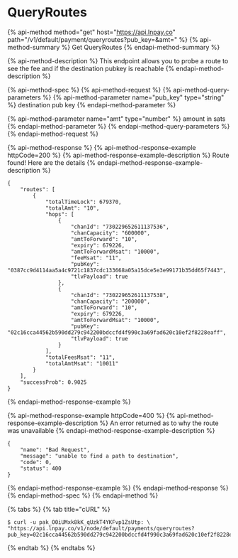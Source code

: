 # QueryRoutes

{% api-method method="get" host="https://api.lnpay.co" path="/v1/default/payment/queryroutes?pub\_key=&amt=" %}
{% api-method-summary %}
Get QueryRoutes
{% endapi-method-summary %}

{% api-method-description %}
This endpoint allows you to probe a route to see the fee and if the destination pubkey is reachable
{% endapi-method-description %}

{% api-method-spec %}
{% api-method-request %}
{% api-method-query-parameters %}
{% api-method-parameter name="pub\_key" type="string" %}
destination pub key
{% endapi-method-parameter %}

{% api-method-parameter name="amt" type="number" %}
amount in sats
{% endapi-method-parameter %}
{% endapi-method-query-parameters %}
{% endapi-method-request %}

{% api-method-response %}
{% api-method-response-example httpCode=200 %}
{% api-method-response-example-description %}
Route found! Here are the details
{% endapi-method-response-example-description %}

```
{
    "routes": [
        {
            "totalTimeLock": 679370,
            "totalAmt": "10",
            "hops": [
                {
                    "chanId": "730229652611137536",
                    "chanCapacity": "600000",
                    "amtToForward": "10",
                    "expiry": 679226,
                    "amtToForwardMsat": "10000",
                    "feeMsat": "11",
                    "pubKey": "0387cc9d4114aa5a4c9721c1837cdc133668a05a15dce5e3e99171b35dd65f7443",
                    "tlvPayload": true
                },
                {
                    "chanId": "730229652611137538",
                    "chanCapacity": "200000",
                    "amtToForward": "10",
                    "expiry": 679226,
                    "amtToForwardMsat": "10000",
                    "pubKey": "02c16cca44562b590dd279c942200bdccfd4f990c3a69fad620c10ef2f8228eaff",
                    "tlvPayload": true
                }
            ],
            "totalFeesMsat": "11",
            "totalAmtMsat": "10011"
        }
    ],
    "successProb": 0.9025
}
```
{% endapi-method-response-example %}

{% api-method-response-example httpCode=400 %}
{% api-method-response-example-description %}
An error returned as to why the route was unavailable
{% endapi-method-response-example-description %}

```
{
    "name": "Bad Request",
    "message": "unable to find a path to destination",
    "code": 0,
    "status": 400
}
```
{% endapi-method-response-example %}
{% endapi-method-response %}
{% endapi-method-spec %}
{% endapi-method %}

{% tabs %}
{% tab title="cURL" %}
```text
$ curl -u pak_O0iUMxk8kK_qUzkT4YKFvp1ZsUtp: \
"https://api.lnpay.co/v1/node/default/payments/queryroutes?pub_key=02c16cca44562b590dd279c942200bdccfd4f990c3a69fad620c10ef2f8228eaff&amt=10"
```
{% endtab %}
{% endtabs %}

